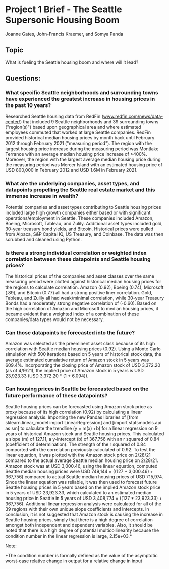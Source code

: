 # Project 1 Brief - The Seattle Supersonic Housing Boom
Joanne Gates, John-Francis Kraemer, and Somya Panda

## Topic
What is fueling the Seattle housing boom and where will it lead?

## Questions:
### What specific Seattle neighborhoods and surrounding towns have experienced the greatest increase in housing prices in the past 10 years?
Researched Seattle housing data from RedFin (www.redfin.com/news/data-center/) that included 9 Seattle neighborhoods and 39 surrounding towns ("region(s)") based upon geographical area and where estimated employees commuted that worked at large Seattle companies.  RedFin provided historical median housing prices by month back until February 2012 through February 2021 ("measuring period").  The region with the largest housing price increase during the measuring period was Montlake Terrance with an average median housing price increase of >400%.  Moreover, the region with the largest average median housing price during the measuring period was Mercer Island with an estimated housing price of USD 800,000 in February 2012 and USD 1.6M in February 2021.

### What are the underlying companies, asset types, and datapoints propelling the Seattle real estate market and this immense increase in wealth?
Potential companies and asset types contributing to Seattle housing prices included large high growth companies either based or with significant operations/employment in Seattle.  These companies included Amazon, Boeing, Microsoft, Tableau, and Zulily.  Additional asset types included gold, 30-year treasury bond yields, and Bitcoin.  Historical prices were pulled from Alpaca, S&P Capital IQ, US Treasury, and Coinbase.  The data was then scrubbed and cleaned using Python. 

### Is there a strong individual correlation or weighted index correlation between these datapoints and Seattle housing prices?
The historical prices of the companies and asset classes over the same measuring period were plotted against historical median housing prices for the regions to calculate correlation.  Amazon (0.92), Boeing (0.74), Microsoft (.89), and Bitcoin (0.77) all had a strong positive liner correlation.  Gold, Tableau, and Zulily all had weak/minimal correlation, while 30-year Treasury Bonds had a moderately strong negative correlation of (-0.60).  Based on the high correlation of Amazon and Microsoft to median housing prices, it became evident that a weighted index of a combination of these companies/data types would not be necessary. 

### Can those datapoints be forecasted into the future?
Amazon was selected as the preeminent asset class because of its high correlation with Seattle median housing prices (0.92).  Using a Monte Carlo simulation with 500 iterations based on 5 years of historical stock data, the average estimated cumulative return of Amazon stock in 5 years was 609.4%.  Incorporating the closing price of Amazon stock of USD 3,372.20 (as of 4/9/21), the implied price of Amazon stock in 5 years is USD 23,923.33 (USD 3,372.20 * (1 + 6.094)).

### Can housing prices in Seattle be forecasted based on the future performance of these datapoints?
Seattle housing prices can be forecasted using Amazon stock price as proxy because of its high correlation (0.92) by calculating a linear regression analysis.  Importing the new Pandas libraries of [from sklearn.linear_model import LinearRegression] and [import statsmodels.api as sm] to calculate the trendline (y = m(x) +b) for a linear regression on 9 years of historical Amazon stock and Seattle housing prices.  This calculated a slope (m) of 127.11, a y-intercept (b) of 367,756 with an r squared of 0.84 (coefficient of determination).  The strength of the r squared of 0.84 comported with the correlation previously calculated of 0.92.  To test the linear equation, it was plotted with the Amazon stock price on 2/28/21 compared to the actual average Seattle median housing price on 2/28/21.  Amazon stock was at USD 3,000.46, using the linear equation, computed Seattle median housing prices were USD 749,144 = ((127 * 3,000.46) + 367,756) compared to actual Seattle median housing prices of USD 715,974.  Since the linear equation was reliable, it was then used to forecast future Seattle housing prices in 5 years based on the implied Amazon stock price in 5 years of USD 23,923.33, which calculated to an estimated median housing price in Seattle in 5 years of USD 3,408,774 = ((127 * 23,923.33) + 367,756).  Additional linear regression analysis were calculated for all of the 39 regions with their own unique slope coefficients and intercepts.  In conclusion, it is not suggested that Amazon stock is causing the increase in Seattle housing prices, simply that there is a high degree of correlation amongst both independent and dependent variables.  Also, it should be noted that there is a high degree of potential multicollinearity because the condition number in the linear regression is large, 2.15e+03.*  

Note:

*The condition number is formally defined as the value of the asymptotic worst-case relative change in output for a relative change in input


